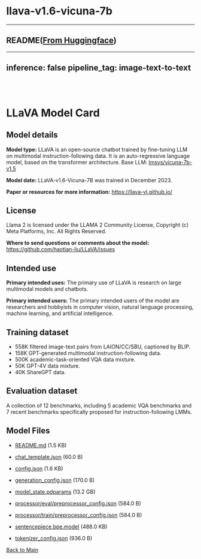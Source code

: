
# llava-v1.6-vicuna-7b
---


## README([From Huggingface](https://huggingface.co/liuhaotian/llava-v1.6-vicuna-7b))

---
inference: false
pipeline_tag: image-text-to-text
---

<br>
<br>

# LLaVA Model Card

## Model details

**Model type:**
LLaVA is an open-source chatbot trained by fine-tuning LLM on multimodal instruction-following data.
It is an auto-regressive language model, based on the transformer architecture.
Base LLM: [lmsys/vicuna-7b-v1.5](https://huggingface.co/lmsys/vicuna-7b-v1.5)

**Model date:**
LLaVA-v1.6-Vicuna-7B was trained in December 2023.

**Paper or resources for more information:**
https://llava-vl.github.io/

## License
Llama 2 is licensed under the LLAMA 2 Community License, 
Copyright (c) Meta Platforms, Inc. All Rights Reserved.

**Where to send questions or comments about the model:**
https://github.com/haotian-liu/LLaVA/issues

## Intended use
**Primary intended uses:**
The primary use of LLaVA is research on large multimodal models and chatbots.

**Primary intended users:**
The primary intended users of the model are researchers and hobbyists in computer vision, natural language processing, machine learning, and artificial intelligence.

## Training dataset
- 558K filtered image-text pairs from LAION/CC/SBU, captioned by BLIP.
- 158K GPT-generated multimodal instruction-following data.
- 500K academic-task-oriented VQA data mixture.
- 50K GPT-4V data mixture.
- 40K ShareGPT data.

## Evaluation dataset
A collection of 12 benchmarks, including 5 academic VQA benchmarks and 7 recent benchmarks specifically proposed for instruction-following LMMs.



## Model Files

- [README.md](https://paddlenlp.bj.bcebos.com/models/community/liuhaotian/llava-v1.6-vicuna-7b/README.md) (1.5 KB)

- [chat_template.json](https://paddlenlp.bj.bcebos.com/models/community/liuhaotian/llava-v1.6-vicuna-7b/chat_template.json) (60.0 B)

- [config.json](https://paddlenlp.bj.bcebos.com/models/community/liuhaotian/llava-v1.6-vicuna-7b/config.json) (1.6 KB)

- [generation_config.json](https://paddlenlp.bj.bcebos.com/models/community/liuhaotian/llava-v1.6-vicuna-7b/generation_config.json) (170.0 B)

- [model_state.pdparams](https://paddlenlp.bj.bcebos.com/models/community/liuhaotian/llava-v1.6-vicuna-7b/model_state.pdparams) (13.2 GB)

- [processor/eval/preprocessor_config.json](https://paddlenlp.bj.bcebos.com/models/community/liuhaotian/llava-v1.6-vicuna-7b/processor/eval/preprocessor_config.json) (584.0 B)

- [processor/train/preprocessor_config.json](https://paddlenlp.bj.bcebos.com/models/community/liuhaotian/llava-v1.6-vicuna-7b/processor/train/preprocessor_config.json) (584.0 B)

- [sentencepiece.bpe.model](https://paddlenlp.bj.bcebos.com/models/community/liuhaotian/llava-v1.6-vicuna-7b/sentencepiece.bpe.model) (488.0 KB)

- [tokenizer_config.json](https://paddlenlp.bj.bcebos.com/models/community/liuhaotian/llava-v1.6-vicuna-7b/tokenizer_config.json) (936.0 B)


[Back to Main](../../)